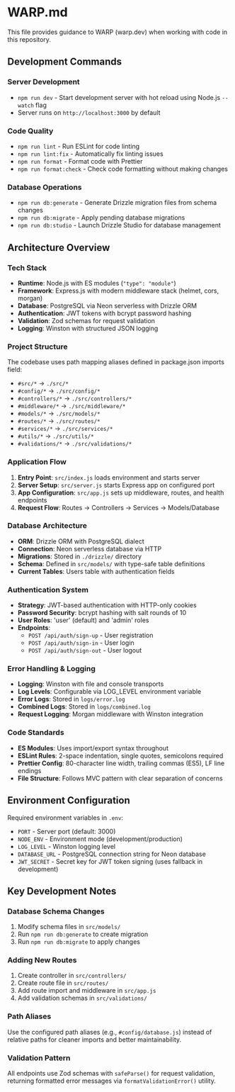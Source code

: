 # WARP.md

This file provides guidance to WARP (warp.dev) when working with code in this repository.

## Development Commands

### Server Development
- `npm run dev` - Start development server with hot reload using Node.js `--watch` flag
- Server runs on `http://localhost:3000` by default

### Code Quality
- `npm run lint` - Run ESLint for code linting
- `npm run lint:fix` - Automatically fix linting issues
- `npm run format` - Format code with Prettier
- `npm run format:check` - Check code formatting without making changes

### Database Operations
- `npm run db:generate` - Generate Drizzle migration files from schema changes
- `npm run db:migrate` - Apply pending database migrations
- `npm run db:studio` - Launch Drizzle Studio for database management

## Architecture Overview

### Tech Stack
- **Runtime**: Node.js with ES modules (`"type": "module"`)
- **Framework**: Express.js with modern middleware stack (helmet, cors, morgan)
- **Database**: PostgreSQL via Neon serverless with Drizzle ORM
- **Authentication**: JWT tokens with bcrypt password hashing
- **Validation**: Zod schemas for request validation
- **Logging**: Winston with structured JSON logging

### Project Structure
The codebase uses path mapping aliases defined in package.json imports field:
- `#src/*` → `./src/*`
- `#config/*` → `./src/config/*`
- `#controllers/*` → `./src/controllers/*`
- `#middleware/*` → `./src/middleware/*`
- `#models/*` → `./src/models/*`
- `#routes/*` → `./src/routes/*`
- `#services/*` → `./src/services/*`
- `#utils/*` → `./src/utils/*`
- `#validations/*` → `./src/validations/*`

### Application Flow
1. **Entry Point**: `src/index.js` loads environment and starts server
2. **Server Setup**: `src/server.js` starts Express app on configured port
3. **App Configuration**: `src/app.js` sets up middleware, routes, and health endpoints
4. **Request Flow**: Routes → Controllers → Services → Models/Database

### Database Architecture
- **ORM**: Drizzle ORM with PostgreSQL dialect
- **Connection**: Neon serverless database via HTTP
- **Migrations**: Stored in `./drizzle/` directory
- **Schema**: Defined in `src/models/` with type-safe table definitions
- **Current Tables**: Users table with authentication fields

### Authentication System
- **Strategy**: JWT-based authentication with HTTP-only cookies
- **Password Security**: bcrypt hashing with salt rounds of 10
- **User Roles**: 'user' (default) and 'admin' roles
- **Endpoints**: 
  - `POST /api/auth/sign-up` - User registration
  - `POST /api/auth/sign-in` - User login
  - `POST /api/auth/sign-out` - User logout

### Error Handling & Logging
- **Logging**: Winston with file and console transports
- **Log Levels**: Configurable via LOG_LEVEL environment variable
- **Error Logs**: Stored in `logs/error.log`
- **Combined Logs**: Stored in `logs/combined.log`
- **Request Logging**: Morgan middleware with Winston integration

### Code Standards
- **ES Modules**: Uses import/export syntax throughout
- **ESLint Rules**: 2-space indentation, single quotes, semicolons required
- **Prettier Config**: 80-character line width, trailing commas (ES5), LF line endings
- **File Structure**: Follows MVC pattern with clear separation of concerns

## Environment Configuration

Required environment variables in `.env`:
- `PORT` - Server port (default: 3000)
- `NODE_ENV` - Environment mode (development/production)
- `LOG_LEVEL` - Winston logging level
- `DATABASE_URL` - PostgreSQL connection string for Neon database
- `JWT_SECRET` - Secret key for JWT token signing (uses fallback in development)

## Key Development Notes

### Database Schema Changes
1. Modify schema files in `src/models/`
2. Run `npm run db:generate` to create migration
3. Run `npm run db:migrate` to apply changes

### Adding New Routes
1. Create controller in `src/controllers/`
2. Create route file in `src/routes/`
3. Add route import and middleware in `src/app.js`
4. Add validation schemas in `src/validations/`

### Path Aliases
Use the configured path aliases (e.g., `#config/database.js`) instead of relative paths for cleaner imports and better maintainability.

### Validation Pattern
All endpoints use Zod schemas with `safeParse()` for request validation, returning formatted error messages via `formatValidationError()` utility.